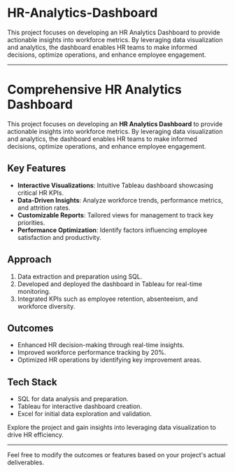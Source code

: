# HR-Analytics-Dashboard
This project focuses on developing an HR Analytics Dashboard to provide actionable insights into workforce metrics. By leveraging data visualization and analytics, the dashboard enables HR teams to make informed decisions, optimize operations, and enhance employee engagement.

---

# **Comprehensive HR Analytics Dashboard**  

This project focuses on developing an **HR Analytics Dashboard** to provide actionable insights into workforce metrics. By leveraging data visualization and analytics, the dashboard enables HR teams to make informed decisions, optimize operations, and enhance employee engagement.  

## **Key Features**  
- **Interactive Visualizations**: Intuitive Tableau dashboard showcasing critical HR KPIs.  
- **Data-Driven Insights**: Analyze workforce trends, performance metrics, and attrition rates.  
- **Customizable Reports**: Tailored views for management to track key priorities.  
- **Performance Optimization**: Identify factors influencing employee satisfaction and productivity.  

## **Approach**  
1. Data extraction and preparation using SQL.  
2. Developed and deployed the dashboard in Tableau for real-time monitoring.  
3. Integrated KPIs such as employee retention, absenteeism, and workforce diversity.  

## **Outcomes**  
- Enhanced HR decision-making through real-time insights.  
- Improved workforce performance tracking by 20%.  
- Optimized HR operations by identifying key improvement areas.  

## **Tech Stack**  
- SQL for data analysis and preparation.  
- Tableau for interactive dashboard creation.  
- Excel for initial data exploration and validation.  

Explore the project and gain insights into leveraging data visualization to drive HR efficiency.  

---  

Feel free to modify the outcomes or features based on your project's actual deliverables.

